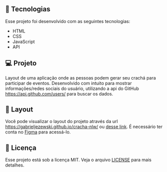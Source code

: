 ## 🚀 Tecnologias

Esse projeto foi desenvolvido com as seguintes tecnologias:

- HTML
- CSS
- JavaScript
- API

## 💻 Projeto

Layout de uma aplicação onde as pessoas podem gerar seu crachá para participar de eventos. Desenvolvido com intuito para mostrar informações/redes sociais do usuário, utilizando a api do GitHub https://api.github.com/users/ para buscar os dados.<br>

## 🔖 Layout

Você pode visualizar o layout do projeto através da url https://gabrieljezewski.github.io/cracha-nlw/ ou [desse link](https://www.figma.com/community/file/1031698737363668691). É necessário ter conta no [Figma](https://figma.com) para acessá-lo.

## :memo: Licença

Esse projeto está sob a licença MIT. Veja o arquivo [LICENSE](.github/LICENSE.md) para mais detalhes.
